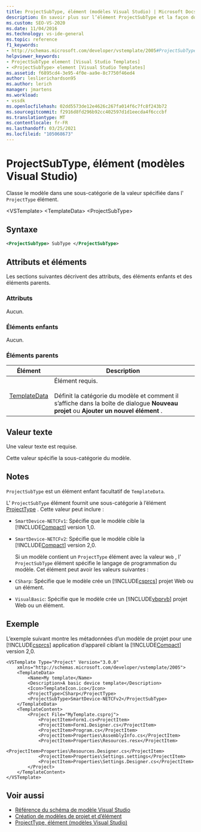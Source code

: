 ```yaml
---
title: ProjectSubType, élément (modèles Visual Studio) | Microsoft Docs
description: En savoir plus sur l’élément ProjectSubType et la façon dont il classe le modèle dans une sous-catégorie de la valeur spécifiée dans l’élément ProjectType.
ms.custom: SEO-VS-2020
ms.date: 11/04/2016
ms.technology: vs-ide-general
ms.topic: reference
f1_keywords:
- http://schemas.microsoft.com/developer/vstemplate/2005#ProjectSubType
helpviewer_keywords:
- ProjectSubType element [Visual Studio Templates]
- <ProjectSubType> element [Visual Studio Templates]
ms.assetid: f6895cd4-3e95-4f0e-aa9e-8c7750f46ed4
author: leslierichardson95
ms.author: lerich
manager: jmartens
ms.workload:
- vssdk
ms.openlocfilehash: 02dd5573de12e4626c267fa014f6c7fc8f243b72
ms.sourcegitcommit: f2916d8fd296b92cc402597d1d1eecda4f6cccbf
ms.translationtype: MT
ms.contentlocale: fr-FR
ms.lasthandoff: 03/25/2021
ms.locfileid: "105068673"
---
```

# <a name="projectsubtype-element-visual-studio-templates"></a>ProjectSubType, élément (modèles Visual Studio)
Classe le modèle dans une sous-catégorie de la valeur spécifiée dans l' `ProjectType` élément.

 \<VSTemplate> \<TemplateData>
 \<ProjectSubType>

## <a name="syntax"></a>Syntaxe

```xml
<ProjectSubType> SubType </ProjectSubType>
```

## <a name="attributes-and-elements"></a>Attributs et éléments
 Les sections suivantes décrivent des attributs, des éléments enfants et des éléments parents.

### <a name="attributes"></a>Attributs
 Aucun.

### <a name="child-elements"></a>Éléments enfants
 Aucun.

### <a name="parent-elements"></a>Éléments parents

|Élément|Description|
|-------------|-----------------|
|[TemplateData](../extensibility/templatedata-element-visual-studio-templates.md)|Élément requis.<br /><br /> Définit la catégorie du modèle et comment il s’affiche dans la boîte de dialogue **Nouveau projet** ou **Ajouter un nouvel élément** .|

## <a name="text-value"></a>Valeur texte
 Une valeur texte est requise.

 Cette valeur spécifie la sous-catégorie du modèle.

## <a name="remarks"></a>Notes
 `ProjectSubType` est un élément enfant facultatif de `TemplateData`.

 L' `ProjectSubType` élément fournit une sous-catégorie à l’élément [ProjectType](../extensibility/projecttype-element-visual-studio-templates.md) . Cette valeur peut inclure :

- `SmartDevice-NETCFv1`: Spécifie que le modèle cible la [!INCLUDE[Compact](../extensibility/includes/compact_md.md)] version 1,0.

- `SmartDevice-NETCFv2`: Spécifie que le modèle cible la [!INCLUDE[Compact](../extensibility/includes/compact_md.md)] version 2,0.

  Si un modèle contient un `ProjectType` élément avec la valeur `Web` , l' `ProjectSubType` élément spécifie le langage de programmation du modèle. Cet élément peut avoir les valeurs suivantes :

- `CSharp`: Spécifie que le modèle crée un [!INCLUDE[csprcs](../data-tools/includes/csprcs_md.md)] projet Web ou un élément.

- `VisualBasic`: Spécifie que le modèle crée un [!INCLUDE[vbprvb](../code-quality/includes/vbprvb_md.md)] projet Web ou un élément.

## <a name="example"></a>Exemple
 L’exemple suivant montre les métadonnées d’un modèle de projet pour une [!INCLUDE[csprcs](../data-tools/includes/csprcs_md.md)] application d’appareil ciblant la [!INCLUDE[Compact](../extensibility/includes/compact_md.md)] version 2,0.

```
<VSTemplate Type="Project" Version="3.0.0"
    xmlns="http://schemas.microsoft.com/developer/vstemplate/2005">
    <TemplateData>
        <Name>My template</Name>
        <Description>A basic device template</Description>
        <Icon>TemplateIcon.ico</Icon>
        <ProjectType>CSharp</ProjectType>
        <ProjectSubType>SmartDevice-NETCFv2</ProjectSubType>
    </TemplateData>
    <TemplateContent>
        <Project File="MyTemplate.csproj">
            <ProjectItem>Form1.cs<ProjectItem>
            <ProjectItem>Form1.Designer.cs</ProjectItem>
            <ProjectItem>Program.cs</ProjectItem>
            <ProjectItem>Properties\AssemblyInfo.cs</ProjectItem>
            <ProjectItem>Properties\Resources.resx</ProjectItem>
            <ProjectItem>Properties\Resources.Designer.cs</ProjectItem>
            <ProjectItem>Properties\Settings.settings</ProjectItem>
            <ProjectItem>Properties\Settings.Designer.cs</ProjectItem>
        </Project>
    </TemplateContent>
</VSTemplate>
```

## <a name="see-also"></a>Voir aussi
- [Référence du schéma de modèle Visual Studio](../extensibility/visual-studio-template-schema-reference.md)
- [Création de modèles de projet et d’élément](../ide/creating-project-and-item-templates.md)
- [ProjectType, élément (modèles Visual Studio)](../extensibility/projecttype-element-visual-studio-templates.md)

